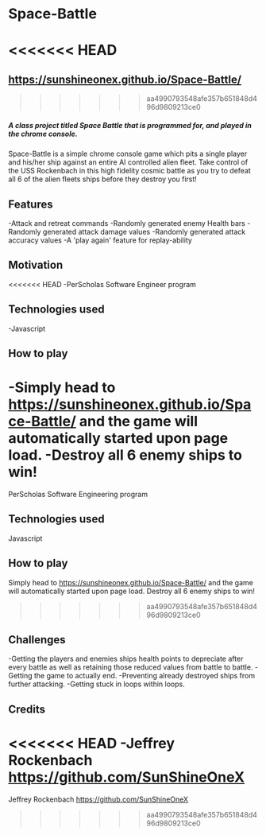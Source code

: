 
# Space-Battle
<<<<<<< HEAD
=======
## https://sunshineonex.github.io/Space-Battle/
>>>>>>> aa4990793548afe357b651848d496d9809213ce0
##### A class project titled Space Battle that is  programmed for, and played in the chrome console. 
Space-Battle is a simple chrome console game which pits a single player and his/her ship against an entire AI controlled alien fleet. Take control of the USS Rockenbach
in this high fidelity cosmic battle as you try to defeat all 6 of the alien fleets ships before they destroy you first!

## Features
-Attack and retreat commands
-Randomly generated enemy Health bars 
-Randomly generated attack damage values
-Randomly generated attack accuracy values
-A 'play again' feature for replay-ability

## Motivation
<<<<<<< HEAD
-PerScholas Software Engineer program

## Technologies used
-Javascript

## How to play
-Simply head to https://sunshineonex.github.io/Space-Battle/ and the game will automatically started upon page load.
-Destroy all 6 enemy ships to win!
=======
PerScholas Software Engineering program

## Technologies used
Javascript

## How to play
Simply head to https://sunshineonex.github.io/Space-Battle/ and the game will automatically started upon page load.
Destroy all 6 enemy ships to win!
>>>>>>> aa4990793548afe357b651848d496d9809213ce0

## Challenges
-Getting the players and enemies ships health points to depreciate after every battle as well as retaining those reduced values from battle to battle.
-Getting the game to actually end.
-Preventing already destroyed ships from further attacking.
-Getting stuck in loops within loops.


## Credits
<<<<<<< HEAD
-Jeffrey Rockenbach https://github.com/SunShineOneX
=======
Jeffrey Rockenbach https://github.com/SunShineOneX
>>>>>>> aa4990793548afe357b651848d496d9809213ce0
